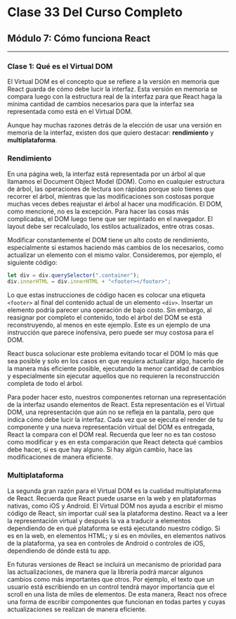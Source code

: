 # Clase 33 Del Curso Completo

## Módulo 7: Cómo funciona React

---

### Clase 1: Qué es el Virtual DOM



El Virtual DOM es el concepto que se refiere a la versión en memoria que React guarda de cómo debe lucir la interfaz. Esta versión en memoria se compara luego con la estructura real de la interfaz para que React haga la mínima cantidad de cambios necesarios para que la interfaz sea representada como está en el Virtual DOM.

Aunque hay muchas razones detrás de la elección de usar una versión en memoria de la interfaz, existen dos que quiero destacar: **rendimiento** y **multiplataforma**.

### Rendimiento

En una página web, la interfaz está representada por un árbol al que llamamos el Document Object Model (DOM). Como en cualquier estructura de árbol, las operaciones de lectura son rápidas porque solo tienes que recorrer el árbol, mientras que las modificaciones son costosas porque muchas veces debes reajustar el árbol al hacer una modificación. El DOM, como mencioné, no es la excepción. Para hacer las cosas más complicadas, el DOM luego tiene que ser repintado en el navegador. El layout debe ser recalculado, los estilos actualizados, entre otras cosas.

Modificar constantemente el DOM tiene un alto costo de rendimiento, especialmente si estamos haciendo más cambios de los necesarios, como actualizar un elemento con el mismo valor. Consideremos, por ejemplo, el siguiente código:

```javascript
let div = div.querySelector(".container");
div.innerHTML = div.innerHTML + "<footer></footer>";
```

Lo que estas instrucciones de código hacen es colocar una etiqueta `<footer>` al final del contenido actual de un elemento `<div>`. Insertar un elemento podría parecer una operación de bajo costo. Sin embargo, al reasignar por completo el contenido, todo el árbol del DOM se está reconstruyendo, al menos en este ejemplo. Este es un ejemplo de una instrucción que parece inofensiva, pero puede ser muy costosa para el DOM.

React busca solucionar este problema evitando tocar el DOM lo más que sea posible y solo en los casos en que requiera actualizar algo, hacerlo de la manera más eficiente posible, ejecutando la menor cantidad de cambios y especialmente sin ejecutar aquellos que no requieren la reconstrucción completa de todo el árbol.

Para poder hacer esto, nuestros componentes retornan una representación de la interfaz usando elementos de React. Esta representación es el Virtual DOM, una representación que aún no se refleja en la pantalla, pero que indica cómo debe lucir la interfaz. Cada vez que se ejecuta el render de tu componente y una nueva representación virtual del DOM es entregada, React la compara con el DOM real. Recuerda que leer no es tan costoso como modificar y es en esta comparación que React detecta qué cambios debe hacer, si es que hay alguno. Si hay algún cambio, hace las modificaciones de manera eficiente.

### Multiplataforma

La segunda gran razón para el Virtual DOM es la cualidad multiplataforma de React. Recuerda que React puede usarse en la web y en plataformas nativas, como iOS y Android. El Virtual DOM nos ayuda a escribir el mismo código de React, sin importar cuál sea la plataforma destino. React va a leer la representación virtual y después la va a traducir a elementos dependiendo de en qué plataforma se está ejecutando nuestro código. Si es en la web, en elementos HTML; y si es en móviles, en elementos nativos de la plataforma, ya sea en controles de Android o controles de iOS, dependiendo de dónde está tu app.

En futuras versiones de React se incluirá un mecanismo de prioridad para las actualizaciones, de manera que la librería podrá marcar algunos cambios como más importantes que otros. Por ejemplo, el texto que un usuario está escribiendo en un control tendrá mayor importancia que el scroll en una lista de miles de elementos. De esta manera, React nos ofrece una forma de escribir componentes que funcionan en todas partes y cuyas actualizaciones se realizan de manera eficiente.
